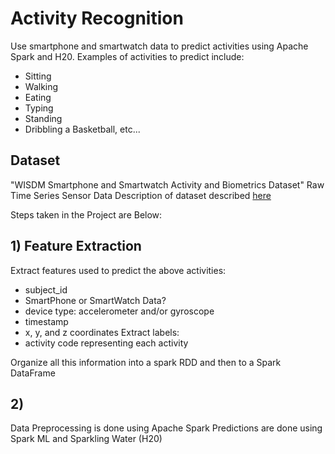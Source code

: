 # Activity Recognition
Use smartphone and smartwatch data to predict activities using Apache Spark and H20. 
Examples of activities to predict include: 
  - Sitting
  - Walking
  - Eating
  - Typing
  - Standing
  - Dribbling a Basketball, etc...

## Dataset
"WISDM Smartphone and Smartwatch Activity and Biometrics Dataset"
Raw Time Series Sensor Data
Description of dataset described [here](https://github.com/surengunturumasters/activity_recognition_spark/blob/main/WISDM-dataset-description.pdf)

Steps taken in the Project are Below: 

## 1) Feature Extraction
Extract features used to predict the above activities:
  - subject_id
  - SmartPhone or SmartWatch Data?
  - device type: accelerometer and/or gyroscope
  - timestamp 
  - x, y, and z coordinates
Extract labels: 
  - activity code representing each activity

Organize all this information into a spark RDD and then to a Spark DataFrame

## 2) 
  
 Data Preprocessing is done using Apache Spark
 Predictions are done using Spark ML and Sparkling Water (H20)
